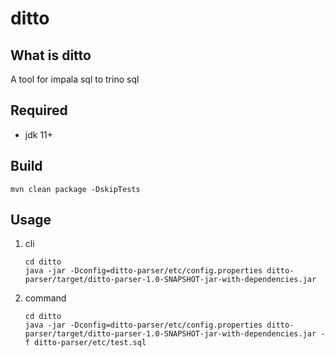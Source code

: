 # ditto

## What is ditto
A tool for impala sql to trino sql

## Required
- jdk 11+

## Build
```shell
mvn clean package -DskipTests
```

## Usage
1. cli
    ```shell
   cd ditto
   java -jar -Dconfig=ditto-parser/etc/config.properties ditto-parser/target/ditto-parser-1.0-SNAPSHOT-jar-with-dependencies.jar
    ```
2. command
   ```shell
   cd ditto
   java -jar -Dconfig=ditto-parser/etc/config.properties ditto-parser/target/ditto-parser-1.0-SNAPSHOT-jar-with-dependencies.jar -f ditto-parser/etc/test.sql
    ```